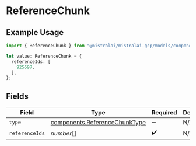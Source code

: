 # ReferenceChunk

## Example Usage

```typescript
import { ReferenceChunk } from "@mistralai/mistralai-gcp/models/components";

let value: ReferenceChunk = {
  referenceIds: [
    925597,
  ],
};
```

## Fields

| Field                                                                          | Type                                                                           | Required                                                                       | Description                                                                    |
| ------------------------------------------------------------------------------ | ------------------------------------------------------------------------------ | ------------------------------------------------------------------------------ | ------------------------------------------------------------------------------ |
| `type`                                                                         | [components.ReferenceChunkType](../../models/components/referencechunktype.md) | :heavy_minus_sign:                                                             | N/A                                                                            |
| `referenceIds`                                                                 | *number*[]                                                                     | :heavy_check_mark:                                                             | N/A                                                                            |